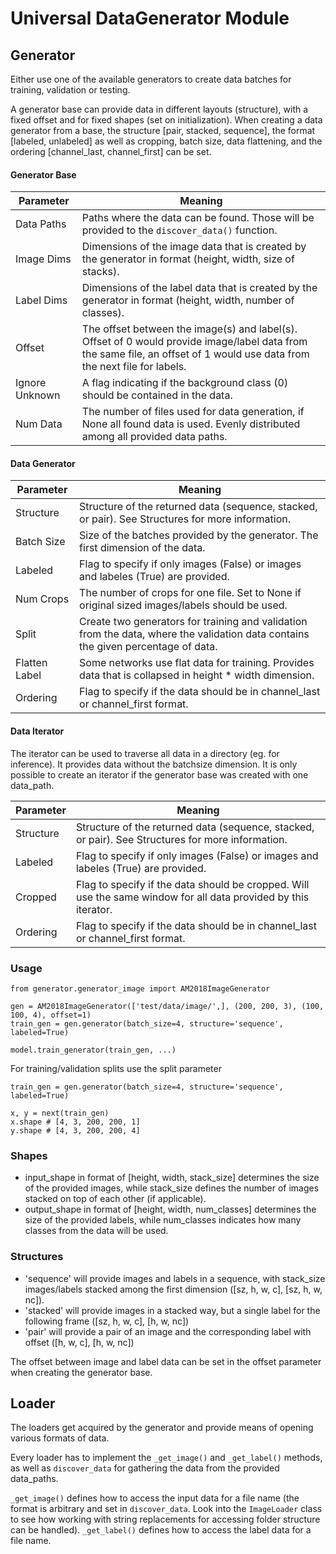 # Universal DataGenerator Module

## Generator

Either use one of the available generators to create data batches for training, validation or testing.

A generator base can provide data in different layouts (structure), with a fixed offset and for fixed shapes (set on initialization).
When creating a data generator from a base, the structure [pair, stacked, sequence], the format [labeled, unlabeled] as well as cropping, batch size,
data flattening, and the ordering [channel_last, channel_first] can be set.

#### Generator Base

| Parameter       | Meaning  |
|-----------------|----------|
| Data Paths      | Paths where the data can be found. Those will be provided to the `discover_data()`  function. |
| Image Dims      | Dimensions of the image data that is created by the generator in format (height, width, size of stacks). |
| Label Dims      | Dimensions of the label data that is created by the generator in format (height, width, number of classes). |
| Offset          | The offset between the image(s) and label(s). Offset of 0 would provide image/label data from the same file, an offset of 1 would use data from the next file for labels. |
| Ignore Unknown  | A flag indicating if the background class (0) should be contained in the data. |
| Num Data        | The number of files used for data generation, if None all found data is used. Evenly distributed among all provided data paths. |

#### Data Generator

| Parameter       | Meaning  |
|-----------------|----------|
| Structure       | Structure of the returned data (sequence, stacked, or pair). See Structures for more information. |
| Batch Size      | Size of the batches provided by the generator. The first dimension of the data.
| Labeled         | Flag to specify if only images (False) or images and labeles (True) are provided. |
| Num Crops       | The number of crops for one file. Set to None if original sized images/labels should be used. |
| Split           | Create two generators for training and validation from the data, where the validation data contains the given percentage of data. |
| Flatten Label   | Some networks use flat data for training. Provides data that is collapsed in height * width dimension. |
| Ordering        | Flag to specify if the data should be in channel_last or channel_first format. |

#### Data Iterator

The iterator can be used to traverse all data in a directory (eg. for inference). It provides data without the batchsize dimension.
It is only possible to create an iterator if the generator base was created with one data_path.

| Parameter       | Meaning  |
|-----------------|----------|
| Structure       | Structure of the returned data (sequence, stacked, or pair). See Structures for more information. |
| Labeled         | Flag to specify if only images (False) or images and labeles (True) are provided. |
| Cropped         | Flag to specify if the data should be cropped. Will use the same window for all data provided by this iterator. |
| Ordering        | Flag to specify if the data should be in channel_last or channel_first format. |

### Usage

```
from generator.generator_image import AM2018ImageGenerator

gen = AM2018ImageGenerator(['test/data/image/',], (200, 200, 3), (100, 100, 4), offset=1)
train_gen = gen.generator(batch_size=4, structure='sequence', labeled=True)

model.train_generator(train_gen, ...)
```

For training/validation splits use the split parameter
```
train_gen = gen.generator(batch_size=4, structure='sequence', labeled=True)

x, y = next(train_gen)
x.shape # [4, 3, 200, 200, 1]
y.shape # [4, 3, 200, 200, 4]
```

### Shapes

- input_shape in format of [height, width, stack_size] determines the size of the provided images, while stack_size defines the number of images stacked on top of each other (if applicable).
- output_shape in format of [height, width, num_classes] determines the size of the provided labels, while num_classes indicates how many classes from the data will be used. 

### Structures

- 'sequence' will provide images and labels in a sequence, with stack_size images/labels stacked among the first dimension ([sz, h, w, c], [sz, h, w, nc]).
- 'stacked' will provide images in a stacked way, but a single label for the following frame ([sz, h, w, c], [h, w, nc])
- 'pair' will provide a pair of an image and the corresponding label with offset ([h, w, c], [h, w, nc])

The offset between image and label data can be set in the offset parameter when creating the generator base. 

## Loader

The loaders get acquired by the generator and provide means of opening various formats of data.

Every loader has to implement the `_get_image()` and `_get_label()` methods, as well as `discover_data` for gathering the
data from the provided data_paths. 

`_get_image()` defines how to access the input data for a file name (the format is arbitrary and set in `discover_data`. Look into the `ImageLoader` class
to see how working with string replacements for accessing folder structure can be handled).
`_get_label()` defines how to access the label data for a file name.

